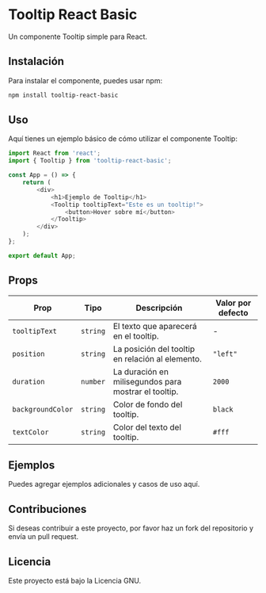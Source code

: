 # Tooltip React Basic

Un componente Tooltip simple para React.

## Instalación

Para instalar el componente, puedes usar npm:

```bash
npm install tooltip-react-basic
```

## Uso

Aquí tienes un ejemplo básico de cómo utilizar el componente Tooltip:

```javascript
import React from 'react';
import { Tooltip } from 'tooltip-react-basic';

const App = () => {
    return (
        <div>
            <h1>Ejemplo de Tooltip</h1>
            <Tooltip tooltipText="Este es un tooltip!">
                <button>Hover sobre mí</button>
            </Tooltip>
        </div>
    );
};

export default App;
```

## Props

| Prop            | Tipo     | Descripción                                            | Valor por defecto |
|-----------------|----------|--------------------------------------------------------|-------------------|
| `tooltipText`   | `string` | El texto que aparecerá en el tooltip.                 | -                 |
| `position`      | `string` | La posición del tooltip en relación al elemento.      | `"left"`          |
| `duration`      | `number` | La duración en milisegundos para mostrar el tooltip.   | `2000`            |
| `backgroundColor` | `string` | Color de fondo del tooltip.                           | `black`           |
| `textColor`     | `string` | Color del texto del tooltip.                           | `#fff`            |

## Ejemplos

Puedes agregar ejemplos adicionales y casos de uso aquí.

## Contribuciones

Si deseas contribuir a este proyecto, por favor haz un fork del repositorio y envía un pull request.

## Licencia

Este proyecto está bajo la Licencia GNU.